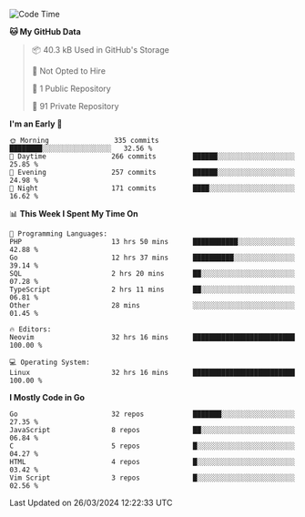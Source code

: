 
<!--START_SECTION:waka-->
![Code Time](http://img.shields.io/badge/Code%20Time-4%2C746%20hrs%2058%20mins-blue)

**🐱 My GitHub Data** 

> 📦 40.3 kB Used in GitHub's Storage 
 > 
> 🚫 Not Opted to Hire
 > 
> 📜 1 Public Repository 
 > 
> 🔑 91 Private Repository 
 > 
**I'm an Early 🐤** 

```text
🌞 Morning                335 commits         ████████░░░░░░░░░░░░░░░░░   32.56 % 
🌆 Daytime                266 commits         ██████░░░░░░░░░░░░░░░░░░░   25.85 % 
🌃 Evening                257 commits         ██████░░░░░░░░░░░░░░░░░░░   24.98 % 
🌙 Night                  171 commits         ████░░░░░░░░░░░░░░░░░░░░░   16.62 % 
```


📊 **This Week I Spent My Time On** 

```text
💬 Programming Languages: 
PHP                      13 hrs 50 mins      ███████████░░░░░░░░░░░░░░   42.88 % 
Go                       12 hrs 37 mins      ██████████░░░░░░░░░░░░░░░   39.14 % 
SQL                      2 hrs 20 mins       ██░░░░░░░░░░░░░░░░░░░░░░░   07.28 % 
TypeScript               2 hrs 11 mins       ██░░░░░░░░░░░░░░░░░░░░░░░   06.81 % 
Other                    28 mins             ░░░░░░░░░░░░░░░░░░░░░░░░░   01.45 % 

🔥 Editors: 
Neovim                   32 hrs 16 mins      █████████████████████████   100.00 % 

💻 Operating System: 
Linux                    32 hrs 16 mins      █████████████████████████   100.00 % 
```

**I Mostly Code in Go** 

```text
Go                       32 repos            ███████░░░░░░░░░░░░░░░░░░   27.35 % 
JavaScript               8 repos             ██░░░░░░░░░░░░░░░░░░░░░░░   06.84 % 
C                        5 repos             █░░░░░░░░░░░░░░░░░░░░░░░░   04.27 % 
HTML                     4 repos             █░░░░░░░░░░░░░░░░░░░░░░░░   03.42 % 
Vim Script               3 repos             █░░░░░░░░░░░░░░░░░░░░░░░░   02.56 % 
```




 Last Updated on 26/03/2024 12:22:33 UTC
<!--END_SECTION:waka-->
